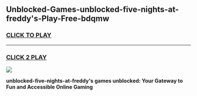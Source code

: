 
## Unblocked-Games-unblocked-five-nights-at-freddy's-Play-Free-bdqmw
<h3>
<a href="https://premium76.site?title=unblocked-five-nights-at-freddy's&ref=23A">CLICK TO PLAY</a></h3>
<hr>

<h3>
<a href="https://premium76.site?title=unblocked-five-nights-at-freddy's&ref=23A">CLICK 2 PLAY</a>
  
</h3>

<a href="https://premium76.site?title=unblocked-five-nights-at-freddy's&ref=23A"><img src="https://clearcache.store/games.png"></a>


**unblocked-five-nights-at-freddy's games unblocked: Your Gateway to Fun and Accessible Online Gaming**
